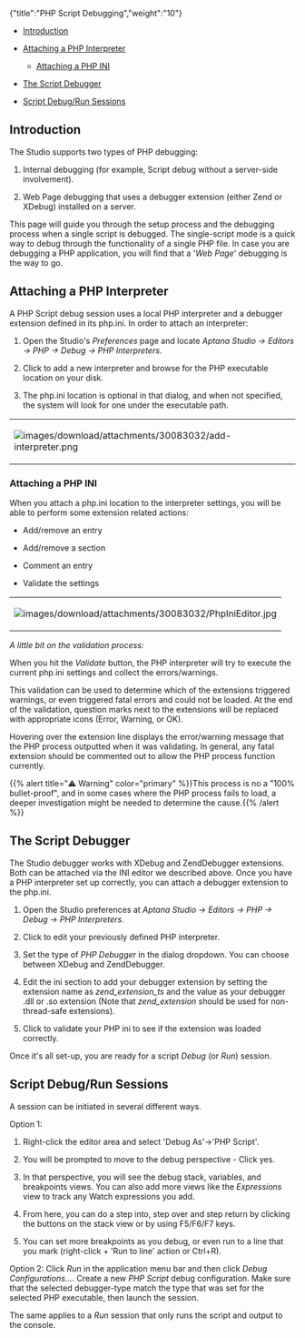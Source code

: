 {"title":"PHP Script Debugging","weight":"10"}

* [Introduction](#introduction)

* [Attaching a PHP Interpreter](#attaching-a-php-interpreter)

    * [Attaching a PHP INI](#attaching-a-php-ini)

* [The Script Debugger](#the-script-debugger)

* [Script Debug/Run Sessions](#script-debug/run-sessions)

## Introduction

The Studio supports two types of PHP debugging:

1. Internal debugging (for example, Script debug without a server-side involvement).

2. Web Page debugging that uses a debugger extension (either Zend or XDebug) installed on a server.

This page will guide you through the setup process and the debugging process when a single script is debugged.
The single-script mode is a quick way to debug through the functionality of a single PHP file. In case you are debugging a PHP application, you will find that a '_Web Page_' debugging is the way to go.

## Attaching a PHP Interpreter

A PHP Script debug session uses a local PHP interpreter and a debugger extension defined in its php.ini.
In order to attach an interpreter:

1. Open the Studio's _Preferences_ page and locate _Aptana Studio -> Editors -> PHP -> Debug -> PHP Interpreters_.

2. Click to add a new interpreter and browse for the PHP executable location on your disk.

3. The php.ini location is optional in that dialog, and when not specified, the system will look for one under the executable path.

<table class="confluenceTable"><thead class=" "></thead><tfoot class=" "></tfoot><tbody class=" "><tr><td class="confluenceTd" rowspan="1" colspan="1"><p><img src="images/download/attachments/30083032/add-interpreter.png" alt="images/download/attachments/30083032/add-interpreter.png" class="confluence-embedded-image"></p></td></tr></tbody></table>

### Attaching a PHP INI

When you attach a php.ini location to the interpreter settings, you will be able to perform some extension related actions:

* Add/remove an entry

* Add/remove a section

* Comment an entry

* Validate the settings

<table class="confluenceTable"><thead class=" "></thead><tfoot class=" "></tfoot><tbody class=" "><tr><td class="confluenceTd" rowspan="1" colspan="1"><p><img src="images/download/attachments/30083032/PhpIniEditor.jpg" alt="images/download/attachments/30083032/PhpIniEditor.jpg" class="confluence-embedded-image"></p></td></tr></tbody></table>

_A little bit on the validation process:_

When you hit the _Validate_ button, the PHP interpreter will try to execute the current php.ini settings and collect the errors/warnings.

This validation can be used to determine which of the extensions triggered warnings, or even triggered fatal errors and could not be loaded. At the end of the validation, question marks next to the extensions will be replaced with appropriate icons (Error, Warning, or OK).

Hovering over the extension line displays the error/warning message that the PHP process outputted when it was validating.
In general, any fatal extension should be commented out to allow the PHP process function currently.

{{% alert title="⚠️ Warning" color="primary" %}}This process is no a "100% bullet-proof", and in some cases where the PHP process fails to load, a deeper investigation might be needed to determine the cause.{{% /alert %}}

## The Script Debugger

The Studio debugger works with XDebug and ZendDebugger extensions. Both can be attached via the INI editor we described above.
Once you have a PHP interpreter set up correctly, you can attach a debugger extension to the php.ini.

1. Open the Studio preferences at _Aptana Studio -> Editors -> PHP -> Debug -> PHP Interpreters_.

2. Click to edit your previously defined PHP interpreter.

3. Set the type of _PHP Debugger_ in the dialog dropdown. You can choose between XDebug and ZendDebugger.

4. Edit the ini section to add your debugger extension by setting the extension name as _zend\_extension\_ts_ and the value as your debugger .dll or .so extension (Note that _zend\_extension_ should be used for non-thread-safe extensions).

5. Click to validate your PHP ini to see if the extension was loaded correctly.

Once it's all set-up, you are ready for a script _Debug_ (or _Run_) session.

## Script Debug/Run Sessions

A session can be initiated in several different ways.

Option 1:

1. Right-click the editor area and select 'Debug As'->'PHP Script'.

2. You will be prompted to move to the debug perspective - Click yes.

3. In that perspective, you will see the debug stack, variables, and breakpoints views. You can also add more views like the _Expressions_ view to track any Watch expressions you add.

4. From here, you can do a step into, step over and step return by clicking the buttons on the stack view or by using F5/F6/F7 keys.

5. You can set more breakpoints as you debug, or even run to a line that you mark (right-click + 'Run to line' action or Ctrl+R).

Option 2:
Click _Run_ in the application menu bar and then click _Debug Configurations..._. Create a new _PHP Script_ debug configuration. Make sure that the selected debugger-type match the type that was set for the selected PHP executable, then launch the session.

The same applies to a _Run_ session that only runs the script and output to the console.
